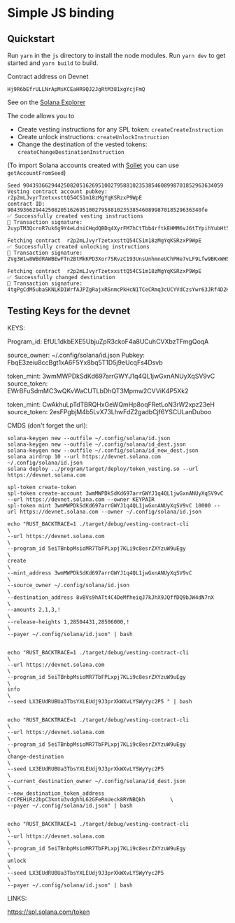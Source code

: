 # Simple JS binding

## Quickstart

Run `yarn` in the `js` directory to install the node modules. Run `yarn dev` to get started and `yarn build` to build.

Contract address on Devnet

```
Hj9R6bEfrULLNrApMsKCEaHR9QJ2JgRtM381xgYcjFmQ
```

See on the [Solana Explorer](https://explorer.solana.com/address/Hj9R6bEfrULLNrApMsKCEaHR9QJ2JgRtM381xgYcjFmQ?cluster=devnet)

The code allows you to

- Create vesting instructions for any SPL token: `createCreateInstruction`
- Create unlock instructions: `createUnlockInstruction`
- Change the destination of the vested tokens: `createChangeDestinationInstruction`

(To import Solana accounts created with [Sollet](https://sollet.io) you can use `getAccountFromSeed`)

```
Seed 9043936629442508205162695100279588102353854608998701852963634059
Vesting contract account pubkey:  r2p2mLJvyrTzetxxsttQ54CS1m18zMgYqKSRzxP9WpE
contract ID:  90439366294425082051626951002795881023538546089987018529636340fe
✅ Successfully created vesting instructions
🚚 Transaction signature: 2uypTM3QcroR7uk6g9Y4eLdniCHqdQBDq4XyrFM7hCtTbb4rftkEHMM6vJ6tTYpihYubHt55xWD86vHB857bqXXb

Fetching contract  r2p2mLJvyrTzetxxsttQ54CS1m18zMgYqKSRzxP9WpE
✅ Successfully created unlocking instructions
🚚 Transaction signature: 2Vg3W1w8WBdRAWBEwFTn2BtMkKPD3Xor7SRvzC193UnsUnhmneUChPHe7vLF9Lfw9BKxWH5JbbJmnda4XztHMVHz

Fetching contract  r2p2mLJvyrTzetxxsttQ54CS1m18zMgYqKSRzxP9WpE
✅ Successfully changed destination
🚚 Transaction signature: 4tgPgCdM5ubaSKNLKD1WrfAJPZgRajxRSnmcPkHcN1TCeCRmq3cUCYVdCzsYwr63JRf4D2K1UZnt8rwu2pkGxeYe
```

## Testing Keys for the devnet

KEYS: 

Program_id: EfUL1dkbEXE5UbjuZpR3ckoF4a8UCuhCVXbzTFmgQoqA

source_owner: ~/.config/solana/id.json
Pubkey: FbqE3zeiu8ccBgt1xA6F5Yx8bq5T1D5j9eUcqFs4Dsvb

token_mint: 3wmMWPDkSdKd697arrGWYJ1q4QL1jwGxnANUyXqSV9vC
source_token: EWrBFuSdmMC3wQKvWaCUTLbDhQT3Mpmw2CVViK4P5Xk2

token_mint: CwAkhuLpTdTBRQHxGeWQmHp8oqFRetLoN3rW2xpz23eH
source_token: 2esFPgbjM4b5LvX73LhwFdZ2gadbCjf6YSCULanDuboo


CMDS (don't forget the url):

```
solana-keygen new --outfile ~/.config/solana/id.json
solana-keygen new --outfile ~/.config/solana/id_dest.json
solana-keygen new --outfile ~/.config/solana/id_new_dest.json
solana airdrop 10 --url https://devnet.solana.com ~/.config/solana/id.json
solana deploy ../program/target/deploy/token_vesting.so --url https://devnet.solana.com

spl-token create-token
spl-token create-account 3wmMWPDkSdKd697arrGWYJ1q4QL1jwGxnANUyXqSV9vC --url https://devnet.solana.com --owner KEYPAIR
spl-token mint 3wmMWPDkSdKd697arrGWYJ1q4QL1jwGxnANUyXqSV9vC 10000 --url https://devnet.solana.com --owner ~/.config/solana/id.json

echo "RUST_BACKTRACE=1 ./target/debug/vesting-contract-cli                          \
--url https://devnet.solana.com                                                     \
--program_id 5eiTBnbpMsioMR7TbFPLxpj7KLi9c8esrZXYzuW9uEgy                           \
create                                                                              \
--mint_address 3wmMWPDkSdKd697arrGWYJ1q4QL1jwGxnANUyXqSV9vC                         \
--source_owner ~/.config/solana/id.json                                             \
--destination_address 8vBVs9hATt4C4DeMfheiqJ7kJhX9JQffDQ9bJW4dN7nX                  \
--amounts 2,1,3,!                                                                   \
--release-heights 1,28504431,28506000,!                                             \
--payer ~/.config/solana/id.json" | bash               


echo "RUST_BACKTRACE=1 ./target/debug/vesting-contract-cli                          \
--url https://devnet.solana.com                                                     \
--program_id 5eiTBnbpMsioMR7TbFPLxpj7KLi9c8esrZXYzuW9uEgy                           \
info                                                                                \
--seed LX3EUdRUBUa3TbsYXLEUdj9J3prXkWXvLYSWyYyc2P5 " | bash                                          


echo "RUST_BACKTRACE=1 ./target/debug/vesting-contract-cli                          \
--url https://devnet.solana.com                                                     \
--program_id 5eiTBnbpMsioMR7TbFPLxpj7KLi9c8esrZXYzuW9uEgy                           \
change-destination                                                                  \
--seed LX3EUdRUBUa3TbsYXLEUdj9J3prXkWXvLYSWyYyc2P5                                  \
--current_destination_owner ~/.config/solana/id_dest.json                           \
--new_destination_token_address CrCPEHiRz2bpC3kmtu3vdghhL62GFeRnUeck8RYNBQkh        \
--payer ~/.config/solana/id.json" | bash                           


echo "RUST_BACKTRACE=1 ./target/debug/vesting-contract-cli                          \
--url https://devnet.solana.com                                                     \
--program_id 5eiTBnbpMsioMR7TbFPLxpj7KLi9c8esrZXYzuW9uEgy                           \
unlock                                                                              \
--seed LX3EUdRUBUa3TbsYXLEUdj9J3prXkWXvLYSWyYyc2P5                                  \
--payer ~/.config/solana/id.json" | bash
```

LINKS:

https://spl.solana.com/token
